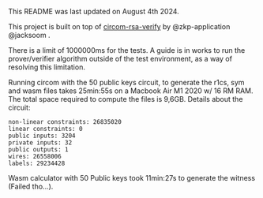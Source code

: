 This README was last updated on August 4th 2024.

This project is built on top of [circom-rsa-verify](https://github.com/zkp-application/circom-rsa-verify/tree/9b2f35842705455e3a57c44cda6cf70a3aceeb31) by @zkp-application @jacksoom .

There is a limit of 1000000ms for the tests.
A guide is in works to run the prover/verifier algorithm outside of the test environment, as a way of resolving this limitation.

Running circom with the 50 public keys circuit, to generate the r1cs, sym and wasm files takes 25min:55s on a Macbook Air M1 2020 w/ 16 RM RAM. The total space required to compute the files is 9,6GB. Details about the circuit:
    
    non-linear constraints: 26835020
    linear constraints: 0
    public inputs: 3204
    private inputs: 32
    public outputs: 1
    wires: 26558006
    labels: 29234428 

Wasm calculator with 50 Public keys took 11min:27s to generate the witness (Failed tho...).
